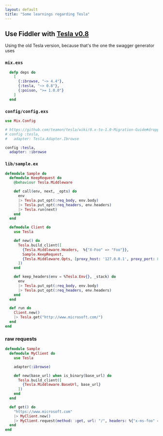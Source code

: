 ```yaml
---
layout: default
title: "Some learnings regarding Tesla"
---
```


## Use Fiddler with [Tesla v0.8](https://github.com/teamon/tesla/tree/v0.8.0)

Using the old Tesla version, because that's the one the swagger generator uses

### `mix.exs`

```elixir
  defp deps do
    [
      {:ibrowse, "~> 4.4"},
      {:tesla, "~> 0.8"},
      {:poison, ">= 1.0.0"}
    ]
  end
```

### `config/config.exs`

```elixir
use Mix.Config

# https://github.com/teamon/tesla/wiki/0.x-to-1.0-Migration-Guide#dropped-aliases-support-159
# config :tesla, 
#   adapter: Tesla.Adapter.Ibrowse 

config :tesla,
  adapter: :ibrowse
```

### `lib/sample.ex`

```elixir
defmodule Sample do
  defmodule KeepRequest do
    @behaviour Tesla.Middleware

    def call(env, next, _opts) do
      env
      |> Tesla.put_opt(:req_body, env.body)
      |> Tesla.put_opt(:req_headers, env.headers)
      |> Tesla.run(next)
    end
  end

  defmodule Client do
    use Tesla

    def new() do
      Tesla.build_client([
        {Tesla.Middleware.Headers,  %{"X-Foo" => "Foo"}},
        Sample.KeepRequest,
        {Tesla.Middleware.Opts, [proxy_host: '127.0.0.1', proxy_port: 8888]}
      ])
    end

    def keep_headers(env = %Tesla.Env{}, _stack) do
      env
      |> Tesla.put_opt(:req_body, env.body)
      |> Tesla.put_opt(:req_headers, env.headers)
    end
  end

  def run do
    Client.new()
    |> Tesla.get("http://www.microsoft.com/")
  end
end
```

### raw requests

```elixir
defmodule Sample
  defmodule MyClient do
    use Tesla

    adapter(:ibrowse)

    def new(base_url) when is_binary(base_url) do
      Tesla.build_client([
        {Tesla.Middleware.BaseUrl, base_url}
      ])
    end
  end

  def get() do
    "https://www.microsoft.com"
    |> MyClient.new()
    |> MyClient.request(method: :get, url: "/", headers: %{"x-ms-foo" => "qqq"})
  end
end
```
